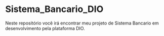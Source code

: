 # Sistema_Bancario_DIO
Neste repositório você irá encontrar meu projeto de Sistema Bancario em desenvolvimento pela plataforma DIO.
